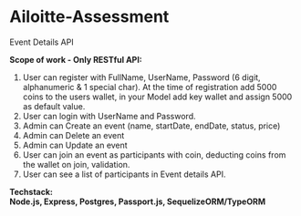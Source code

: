 # Ailoitte-Assessment
Event Details API

**Scope of work - Only RESTful API:**
1. User can register with FullName, UserName, Password (6 digit, alphanumeric & 1 special char).
At the time of registration add 5000 coins to the users wallet, in your Model add key wallet and assign 5000 as default value.
2. User can login with UserName and Password.
3. Admin can Create an event (name, startDate, endDate, status, price)
4. Admin can Delete an event
5. Admin can Update an event
6. User can join an event as participants with coin, deducting coins from the wallet on join, validation.
7. User can see a list of participants in Event details API.

**Techstack:**<br />
**Node.js, Express, Postgres, Passport.js, SequelizeORM/TypeORM**